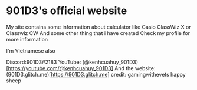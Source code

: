 # 901D3's official website

My site contains some information about calculator like Casio ClassWiz X or Classwiz CW
And some other thing that i have created
Check my profile for more information

I'm Vietnamese also

Discord:901D3#2183
YouTube:
(@kenhcuahuy_901D3)[https://youtube.com/@kenhcuahuy_901D3]
And the website:
(901D3.glitch.me)[https://901D3.glitch.me]
credit:
gamingwithevets
happy sheep




